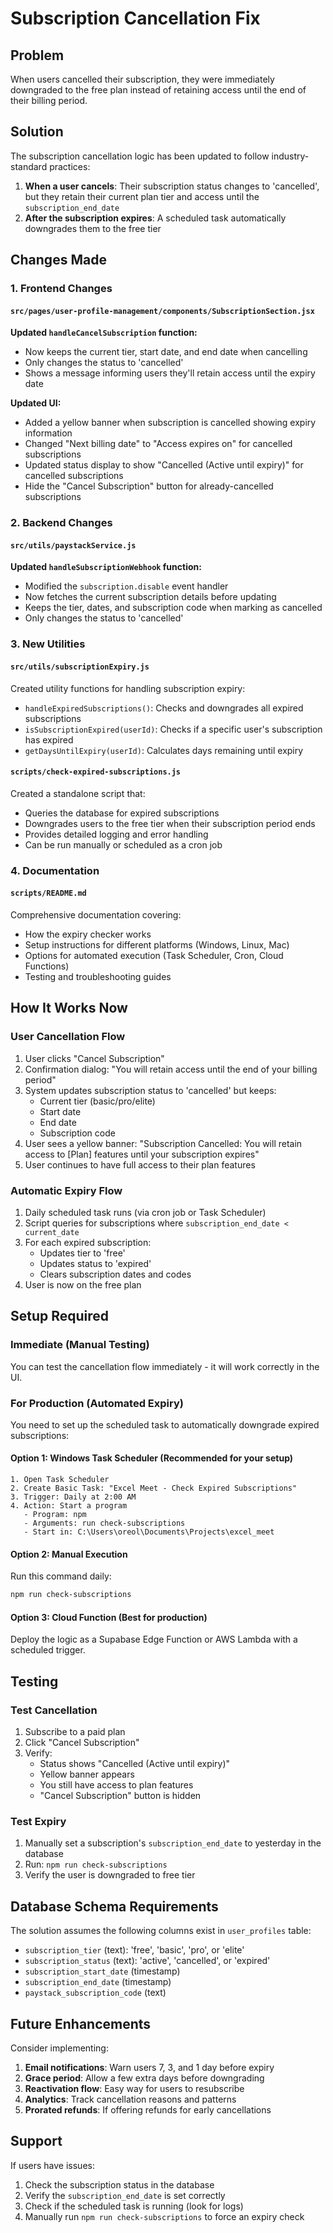 # Subscription Cancellation Fix

## Problem
When users cancelled their subscription, they were immediately downgraded to the free plan instead of retaining access until the end of their billing period.

## Solution
The subscription cancellation logic has been updated to follow industry-standard practices:

1. **When a user cancels**: Their subscription status changes to 'cancelled', but they retain their current plan tier and access until the `subscription_end_date`
2. **After the subscription expires**: A scheduled task automatically downgrades them to the free tier

## Changes Made

### 1. Frontend Changes

#### `src/pages/user-profile-management/components/SubscriptionSection.jsx`

**Updated `handleCancelSubscription` function:**
- Now keeps the current tier, start date, and end date when cancelling
- Only changes the status to 'cancelled'
- Shows a message informing users they'll retain access until the expiry date

**Updated UI:**
- Added a yellow banner when subscription is cancelled showing expiry information
- Changed "Next billing date" to "Access expires on" for cancelled subscriptions
- Updated status display to show "Cancelled (Active until expiry)" for cancelled subscriptions
- Hide the "Cancel Subscription" button for already-cancelled subscriptions

### 2. Backend Changes

#### `src/utils/paystackService.js`

**Updated `handleSubscriptionWebhook` function:**
- Modified the `subscription.disable` event handler
- Now fetches the current subscription details before updating
- Keeps the tier, dates, and subscription code when marking as cancelled
- Only changes the status to 'cancelled'

### 3. New Utilities

#### `src/utils/subscriptionExpiry.js`
Created utility functions for handling subscription expiry:
- `handleExpiredSubscriptions()`: Checks and downgrades all expired subscriptions
- `isSubscriptionExpired(userId)`: Checks if a specific user's subscription has expired
- `getDaysUntilExpiry(userId)`: Calculates days remaining until expiry

#### `scripts/check-expired-subscriptions.js`
Created a standalone script that:
- Queries the database for expired subscriptions
- Downgrades users to the free tier when their subscription period ends
- Provides detailed logging and error handling
- Can be run manually or scheduled as a cron job

### 4. Documentation

#### `scripts/README.md`
Comprehensive documentation covering:
- How the expiry checker works
- Setup instructions for different platforms (Windows, Linux, Mac)
- Options for automated execution (Task Scheduler, Cron, Cloud Functions)
- Testing and troubleshooting guides

## How It Works Now

### User Cancellation Flow

1. User clicks "Cancel Subscription"
2. Confirmation dialog: "You will retain access until the end of your billing period"
3. System updates subscription status to 'cancelled' but keeps:
   - Current tier (basic/pro/elite)
   - Start date
   - End date
   - Subscription code
4. User sees a yellow banner: "Subscription Cancelled: You will retain access to [Plan] features until your subscription expires"
5. User continues to have full access to their plan features

### Automatic Expiry Flow

1. Daily scheduled task runs (via cron job or Task Scheduler)
2. Script queries for subscriptions where `subscription_end_date < current_date`
3. For each expired subscription:
   - Updates tier to 'free'
   - Updates status to 'expired'
   - Clears subscription dates and codes
4. User is now on the free plan

## Setup Required

### Immediate (Manual Testing)
You can test the cancellation flow immediately - it will work correctly in the UI.

### For Production (Automated Expiry)
You need to set up the scheduled task to automatically downgrade expired subscriptions:

#### Option 1: Windows Task Scheduler (Recommended for your setup)
```
1. Open Task Scheduler
2. Create Basic Task: "Excel Meet - Check Expired Subscriptions"
3. Trigger: Daily at 2:00 AM
4. Action: Start a program
   - Program: npm
   - Arguments: run check-subscriptions
   - Start in: C:\Users\oreol\Documents\Projects\excel_meet
```

#### Option 2: Manual Execution
Run this command daily:
```bash
npm run check-subscriptions
```

#### Option 3: Cloud Function (Best for production)
Deploy the logic as a Supabase Edge Function or AWS Lambda with a scheduled trigger.

## Testing

### Test Cancellation
1. Subscribe to a paid plan
2. Click "Cancel Subscription"
3. Verify:
   - Status shows "Cancelled (Active until expiry)"
   - Yellow banner appears
   - You still have access to plan features
   - "Cancel Subscription" button is hidden

### Test Expiry
1. Manually set a subscription's `subscription_end_date` to yesterday in the database
2. Run: `npm run check-subscriptions`
3. Verify the user is downgraded to free tier

## Database Schema Requirements

The solution assumes the following columns exist in `user_profiles` table:
- `subscription_tier` (text): 'free', 'basic', 'pro', or 'elite'
- `subscription_status` (text): 'active', 'cancelled', or 'expired'
- `subscription_start_date` (timestamp)
- `subscription_end_date` (timestamp)
- `paystack_subscription_code` (text)

## Future Enhancements

Consider implementing:
1. **Email notifications**: Warn users 7, 3, and 1 day before expiry
2. **Grace period**: Allow a few extra days before downgrading
3. **Reactivation flow**: Easy way for users to resubscribe
4. **Analytics**: Track cancellation reasons and patterns
5. **Prorated refunds**: If offering refunds for early cancellations

## Support

If users have issues:
1. Check the subscription status in the database
2. Verify the `subscription_end_date` is set correctly
3. Check if the scheduled task is running (look for logs)
4. Manually run `npm run check-subscriptions` to force an expiry check